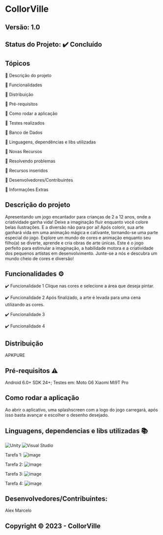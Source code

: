 # CollorVille
## Versão: 1.0 
## Status do Projeto: ✔️ Concluído

## Tópicos
🔹 Descrição do projeto 

🔹 Funcionalidades

🔹 Distribuição

🔹 Pré-requisitos

🔹 Como rodar a aplicação

🔹 Testes realizados

🔹 Banco de Dados

🔹 Linguagens, dependências e libs utilizadas

🔹 Novas Recursos

🔹 Resolvendo problemas

🔹 Recursos inseridos 

🔹 Desenvolvedores/Contribuintes

🔹 Informações Extras


## Descrição do projeto
Apresentando um jogo encantador para crianças de 2 a 12 anos, onde a criatividade ganha vida! Deixe a imaginação fluir enquanto você colore belas ilustrações. E a diversão não para por aí! Após colorir, sua arte ganhará vida em uma animação mágica e cativante, tornando-se uma parte especial do jogo. Explore um mundo de cores e animação enquanto seu filho(a) se diverte, aprende e cria obras de arte únicas. Este é o jogo perfeito para estimular a imaginação, a habilidade motora e a criatividade dos pequenos artistas em desenvolvimento. Junte-se a nós e descubra um mundo cheio de cores e diversão!

## Funcionalidades ⚙️
✔️ Funcionalidade 1
Clique nas cores e selecione a área que deseja pintar.

✔️ Funcionalidade 2
Após finalizado, a arte é levada para uma cena utilizando as cores.

✔️ Funcionalidade 3

✔️ Funcionalidade 4

## Distribuição
APKPURE

## Pré-requisitos ⚠️    
Android 6.0+
SDK 24+; 
Testes em:
Moto G6
Xiaomi Mi9T Pro

## Como rodar a aplicação 
Ao abrir o aplicativo, uma splashscreen com a logo do jogo carregará, após isso basta avançar e escolher o desenho desejado.

## Linguagens, dependencias e libs utilizadas 📚
![Unity](https://img.shields.io/badge/Unity-100000?style=for-the-badge&logo=unity&logoColor=white)
![Visual Studio](https://img.shields.io/badge/Visual_Studio-5C2D91?style=for-the-badge&logo=visual%20studio&logoColor=white)

Tarefa 1:
![image](https://github.com/Aleexmarcelo/ColorVillage/assets/83593099/0d5daa7c-50e8-4f6f-a408-ce44d66fa5fe)

Tarefa 2:
![image](https://github.com/Aleexmarcelo/ColorVillage/assets/83593099/7849271c-268e-4abd-9097-93c934eea7eb)

Tarefa 3:
![image](https://github.com/Aleexmarcelo/ColorVillage/assets/83593099/fd919028-183d-48b9-921d-a58e0555f1b1)

Tarefa 4:
![image](https://github.com/Aleexmarcelo/ColorVillage/assets/83593099/fa8d094a-bc83-48b0-8060-c52cc8adca9e)



## Desenvolvedores/Contribuintes:
Alex Marcelo

## Copyright ©️ 2023 - CollorVille
